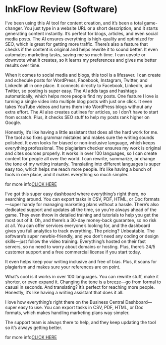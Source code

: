 # InkFlow Review (Software)

I’ve been using this AI tool for content creation, and it’s been a total game-changer. You just type in a website URL or a short description, and it starts generating content instantly. It’s perfect for blogs, articles, and even social media posts. The AI ensures everything is high-quality and optimized for SEO, which is great for getting more traffic. There’s also a feature that checks if the content is original and helps rewrite it to sound better. It even automates marketing tasks, saving me so much time. I can upvote or downvote what it creates, so it learns my preferences and gives me better results over time.

When it comes to social media and blogs, this tool is a lifesaver. I can create and schedule posts for WordPress, Facebook, Instagram, Twitter, and LinkedIn all in one place. It connects directly to Facebook, LinkedIn, and Twitter, so posting is super easy. The AI adds tags and hashtags automatically, which helps more people find my posts. One feature I love is turning a single video into multiple blog posts with just one click. It even takes YouTube videos and turns them into WordPress blogs without any extra effort. The AI also creates outlines for articles, so I don’t have to start from scratch. Plus, it checks SEO stuff to help my posts rank higher on Google.

Honestly, it’s like having a little assistant that does all the hard work for me. The tool also fixes grammar mistakes and makes sure the writing sounds polished. It even looks for biased or non-inclusive language, which keeps everything professional. The plagiarism checker ensures my work is original and cites sources properly. It works in over 100 languages, so I can create content for people all over the world. I can rewrite, summarize, or change the tone of my writing instantly. Translating into different languages is super easy too, which helps me reach more people. It’s like having a bunch of tools in one place, and it makes everything so much simpler.

for more info[CLICK HERE](https://sites.google.com/view/ai-software-001/accueil)

I’ve got this super easy dashboard where everything’s right there, no searching around. You can export tasks in CSV, PDF, HTML, or Doc formats—super handy for managing marketing plans without a hassle. There’s also dedicated support and updates all the time, so you’re always ahead of the game. They even throw in detailed training and tutorials to help you get the most out of it. Oh, and there’s a 30-day money-back guarantee, so no risk at all. You can offer services everyone’s looking for, and the dashboard gives you full analytics to track everything. The pricing? Unbeatable. The software’s super newbie-friendly, and you don’t need any coding or design skills—just follow the video training. Everything’s hosted on their fast servers, so no need to worry about domains or hosting. Plus, there’s 24/5 customer support and a free commercial license if you start today.

It even helps keep your writing inclusive and free of bias. Plus, it scans for plagiarism and makes sure your references are on point.

What’s cool is it works in over 100 languages. You can rewrite stuff, make it shorter, or even expand it. Changing the tone is a breeze—go from formal to casual in seconds. And translating? It’s perfect for reaching more people. Honestly, it’s like having a writing assistant that does it all.

I love how everything’s right there on the Business Central Dashboard—super easy to use. You can export tasks in CSV, PDF, HTML, or Doc formats, which makes handling marketing plans way simpler.

The support team is always there to help, and they keep updating the tool so it’s always getting better.

for more info[CLICK HERE](https://sites.google.com/view/ai-software-001/accueil)
